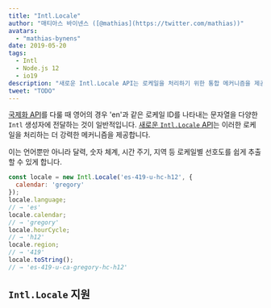 ```yaml
---
title: "Intl.Locale"
author: "매티아스 바이넨스 ([@mathias](https://twitter.com/mathias))"
avatars:
  - "mathias-bynens"
date: 2019-05-20
tags:
  - Intl
  - Node.js 12
  - io19
description: "새로운 Intl.Locale API는 로케일을 처리하기 위한 통합 메커니즘을 제공하며, 문자열을 사용하는 것보다 더 편리합니다."
tweet: "TODO"
---
```

[국제화 API](/features/tags/intl)를 다룰 때 영어의 경우 'en'과 같은 로케일 ID를 나타내는 문자열을 다양한 `Intl` 생성자에 전달하는 것이 일반적입니다. [새로운 `Intl.Locale` API](https://github.com/tc39/proposal-intl-locale)는 이러한 로케일을 처리하는 더 강력한 메커니즘을 제공합니다.

<!--truncate-->
이는 언어뿐만 아니라 달력, 숫자 체계, 시간 주기, 지역 등 로케일별 선호도를 쉽게 추출할 수 있게 합니다.

```js
const locale = new Intl.Locale('es-419-u-hc-h12', {
  calendar: 'gregory'
});
locale.language;
// → 'es'
locale.calendar;
// → 'gregory'
locale.hourCycle;
// → 'h12'
locale.region;
// → '419'
locale.toString();
// → 'es-419-u-ca-gregory-hc-h12'
```

## `Intl.Locale` 지원

<feature-support chrome="74 /blog/v8-release-74#intl.locale"
                 firefox="no"
                 safari="no"
                 nodejs="12 https://twitter.com/mathias/status/1120700101637353473"
                 babel="no"></feature-support>
